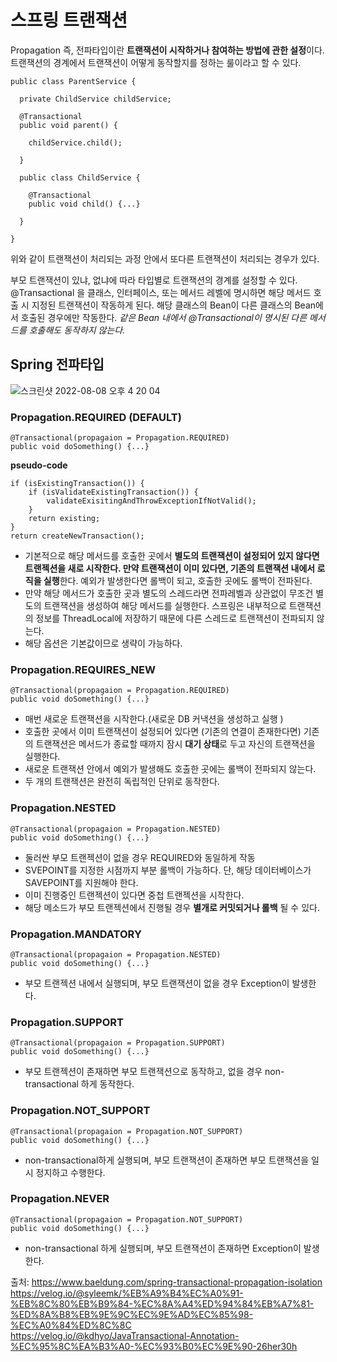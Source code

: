 # 스프링 트랜잭션

Propagation 즉, 전파타입이란 **트랜잭션이 시작하거나 참여하는 방법에 관한 설정**이다. 트랜잭션의 경계에서 트랜잭션이 어떻게 동작할지를 정하는 룰이라고 할 수 있다. 

```
public class ParentService {

  private ChildService childService;
  
  @Transactional
  public void parent() {
  
    childService.child();
    
  }
  
  public class ChildService {
  
    @Transactional
    public void child() {...}
    
  }

}

```

위와 같이 트랜잭션이 처리되는 과정 안에서 또다른 트랜잭션이 처리되는 경우가 있다. 


부모 트랜잭션이 있냐, 없냐에 따라 타입별로 트랜잭션의 경계를 설정할 수 있다. 
@Transactional 을 클래스, 인터페이스, 또는 메서드 레벨에 명시하면 해당 메서드 호출 시 지정된 트랜잭션이 작동하게 된다. 해당 클래스의 Bean이 다른 클래스의 Bean에서 호출된 경우에만 작동한다. *같은 Bean 내에서 @Transactional이 명시된 다른 메서드를 호출해도 동작하지 않는다.*




## Spring 전파타입
![스크린샷 2022-08-08 오후 4 20 04](https://user-images.githubusercontent.com/45115557/183362040-bf38a14e-e778-41e5-9b59-3673baa6f52d.png)

### Propagation.REQUIRED (DEFAULT)

```
@Transactional(propagaion = Propagation.REQUIRED)
public void doSomething() {...}
```

**pseudo-code**

```
if (isExistingTransaction()) {
    if (isValidateExistingTransaction()) {
        validateExisitingAndThrowExceptionIfNotValid();
    }
    return existing;
}
return createNewTransaction();
```

* 기본적으로 해당 메서드를 호출한 곳에서 **별도의 트랜잭션이 설정되어 있지 않다면 트랜젝션을 새로 시작한다. 만약 트랜잭션이 이미 있다면, 기존의 트랜잭션 내에서 로직을 실행**한다. 
예외가 발생한다면 롤백이 되고, 호출한 곳에도 롤백이 전파된다.    
* 만약 해당 메서드가 호출한 곳과 별도의 스레드라면 전파레벨과 상관없이 무조건 별도의 트랜잭션을 생성하여 해당 메서드를 실행한다. 스프링은 내부적으로 트랜잭션의 정보를 ThreadLocal에 저장하기 때문에 다른 스레드로 트랜잭션이 전파되지 않는다.
* 해당 옵션은 기본값이므로 생략이 가능하다. 


### Propagation.REQUIRES_NEW

```
@Transactional(propagaion = Propagation.REQUIRED)
public void doSomething() {...}
```

* 매번 새로운 트랜잭션을 시작한다.(새로운 DB 커낵션을 생성하고 실행 )
* 호출한 곳에서 이미 트랜잭션이 설정되어 있다면 (기존의 연결이 존재한다면) 기존의 트랜잭션은 메서드가 종료할 때까지 잠시 **대기 상태**로 두고 자신의 트랜잭션을 실행한다. 
* 새로운 트랜잭션 안에서 예외가 발생해도 호출한 곳에는 롤백이 전파되지 않는다. 
* 두 개의 트랜잭션은 완전히 독립적인 단위로 동작한다. 

### Propagation.NESTED

```
@Transactional(propagaion = Propagation.NESTED)
public void doSomething() {...}
```

* 둘러싼 부모 트랜젝션이 없을 경우 REQUIRED와 동일하게 작동
* SVEPOINT를 지정한 시점까지 부분 롤백이 가능하다. 단, 해당 데이터베이스가 SAVEPOINT를 지원해야 한다. 
* 이미 진행중인 트랜젝션이 있다면 중첩 트랜젝션을 시작한다. 
* 해당 메소드가 부모 트랜젝션에서 진행될 경우 **별개로 커밋되거나 롤백** 될 수 있다. 


### Propagation.MANDATORY

```
@Transactional(propagaion = Propagation.NESTED)
public void doSomething() {...}
```

* 부모 트랜젝션 내에서 실행되며, 부모 트랜잭션이 없을 경우 Exception이 발생한다. 

### Propagation.SUPPORT

```
@Transactional(propagaion = Propagation.SUPPORT)
public void doSomething() {...}
```

* 부모 트랜젝션이 존재하면 부모 트랜잭션으로 동작하고, 없을 경우 non-transactional 하게 동작한다. 


### Propagation.NOT_SUPPORT

```
@Transactional(propagaion = Propagation.NOT_SUPPORT)
public void doSomething() {...}
```

* non-transactional하게 실행되며, 부모 트랜잭션이 존재하면 부모 트랜잭션을 일시 정지하고 수행한다.  


### Propagation.NEVER

```
@Transactional(propagaion = Propagation.NOT_SUPPORT)
public void doSomething() {...}
```

* non-transactional 하게 실행되며, 부모 트랜잭션이 존재하면 Exception이 발생한다. 

출처:
https://www.baeldung.com/spring-transactional-propagation-isolation   
https://velog.io/@syleemk/%EB%A9%B4%EC%A0%91-%EB%8C%80%EB%B9%84-%EC%8A%A4%ED%94%84%EB%A7%81-%ED%8A%B8%EB%9E%9C%EC%9E%AD%EC%85%98-%EC%A0%84%ED%8C%8C   
https://velog.io/@kdhyo/JavaTransactional-Annotation-%EC%95%8C%EA%B3%A0-%EC%93%B0%EC%9E%90-26her30h
